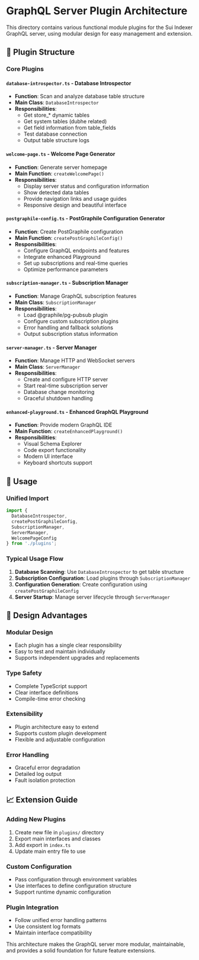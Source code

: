# GraphQL Server Plugin Architecture

This directory contains various functional module plugins for the Sui Indexer GraphQL server, using modular design for easy management and extension.

## 📁 Plugin Structure

### Core Plugins

#### `database-introspector.ts` - Database Introspector

- **Function**: Scan and analyze database table structure
- **Main Class**: `DatabaseIntrospector`
- **Responsibilities**:
  - Get store\_\* dynamic tables
  - Get system tables (dubhe related)
  - Get field information from table_fields
  - Test database connection
  - Output table structure logs

#### `welcome-page.ts` - Welcome Page Generator

- **Function**: Generate server homepage
- **Main Function**: `createWelcomePage()`
- **Responsibilities**:
  - Display server status and configuration information
  - Show detected data tables
  - Provide navigation links and usage guides
  - Responsive design and beautiful interface

#### `postgraphile-config.ts` - PostGraphile Configuration Generator

- **Function**: Create PostGraphile configuration
- **Main Function**: `createPostGraphileConfig()`
- **Responsibilities**:
  - Configure GraphQL endpoints and features
  - Integrate enhanced Playground
  - Set up subscriptions and real-time queries
  - Optimize performance parameters

#### `subscription-manager.ts` - Subscription Manager

- **Function**: Manage GraphQL subscription features
- **Main Class**: `SubscriptionManager`
- **Responsibilities**:
  - Load @graphile/pg-pubsub plugin
  - Configure custom subscription plugins
  - Error handling and fallback solutions
  - Output subscription status information

#### `server-manager.ts` - Server Manager

- **Function**: Manage HTTP and WebSocket servers
- **Main Class**: `ServerManager`
- **Responsibilities**:
  - Create and configure HTTP server
  - Start real-time subscription server
  - Database change monitoring
  - Graceful shutdown handling

#### `enhanced-playground.ts` - Enhanced GraphQL Playground

- **Function**: Provide modern GraphQL IDE
- **Main Function**: `createEnhancedPlayground()`
- **Responsibilities**:
  - Visual Schema Explorer
  - Code export functionality
  - Modern UI interface
  - Keyboard shortcuts support

## 🔧 Usage

### Unified Import

```typescript
import {
  DatabaseIntrospector,
  createPostGraphileConfig,
  SubscriptionManager,
  ServerManager,
  WelcomePageConfig
} from './plugins';
```

### Typical Usage Flow

1. **Database Scanning**: Use `DatabaseIntrospector` to get table structure
2. **Subscription Configuration**: Load plugins through `SubscriptionManager`
3. **Configuration Generation**: Create configuration using `createPostGraphileConfig`
4. **Server Startup**: Manage server lifecycle through `ServerManager`

## 🎯 Design Advantages

### Modular Design

- Each plugin has a single clear responsibility
- Easy to test and maintain individually
- Supports independent upgrades and replacements

### Type Safety

- Complete TypeScript support
- Clear interface definitions
- Compile-time error checking

### Extensibility

- Plugin architecture easy to extend
- Supports custom plugin development
- Flexible and adjustable configuration

### Error Handling

- Graceful error degradation
- Detailed log output
- Fault isolation protection

## 📈 Extension Guide

### Adding New Plugins

1. Create new file in `plugins/` directory
2. Export main interfaces and classes
3. Add export in `index.ts`
4. Update main entry file to use

### Custom Configuration

- Pass configuration through environment variables
- Use interfaces to define configuration structure
- Support runtime dynamic configuration

### Plugin Integration

- Follow unified error handling patterns
- Use consistent log formats
- Maintain interface compatibility

This architecture makes the GraphQL server more modular, maintainable, and provides a solid foundation for future feature extensions.
